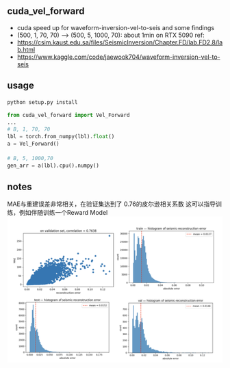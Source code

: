 ## cuda_vel_forward
- cuda speed up for waveform-inversion-vel-to-seis and some findings
- (500, 1, 70, 70) --> (500, 5, 1000, 70): about 1min on RTX 5090
ref: 
- https://csim.kaust.edu.sa/files/SeismicInversion/Chapter.FD/lab.FD2.8/lab.html
- https://www.kaggle.com/code/jaewook704/waveform-inversion-vel-to-seis

## usage
```shell
python setup.py install
```

```python
from cuda_vel_forward import Vel_Forward
...
# B, 1, 70, 70
lbl = torch.from_numpy(lbl).float()
a = Vel_Forward()

# B, 5, 1000,70
gen_arr = a(lbl).cpu().numpy()
```

## notes
MAE与重建误差非常相关，在验证集达到了 0.76的皮尔逊相关系数
这可以指导训练，例如伴随训练一个Reward Model
![1.jpg](imgs/1.jpg)
